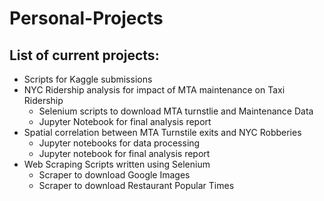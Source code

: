 # Personal-Projects

## List of current projects:

* Scripts for Kaggle submissions
* NYC Ridership analysis for impact of MTA maintenance on Taxi Ridership
  * Selenium scripts to download MTA turnstlie and Maintenance Data
  * Jupyter Notebook for final analysis report
* Spatial correlation between MTA Turnstile exits and NYC Robberies
  * Jupyter notebooks for data processing
  * Jupyter notebook for final analysis report
* Web Scraping Scripts written using Selenium
  * Scraper to download Google Images
  * Scraper to download Restaurant Popular Times
